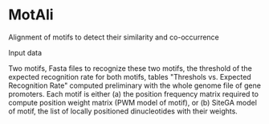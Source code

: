 # MotAli
Alignment of motifs to detect their similarity and co-occurrence

Input data

Two motifs, Fasta files to recognize these two motifs, the threshold of the expected recognition rate for both motifs, tables "Threshols vs. Expected Recognition Rate" computed preliminary with the whole genome file of gene promoters. 
Each motif is either (a) the position frequency matrix required to compute position weight matrix (PWM model of motif), or (b) SiteGA model of motif, the list of locally positioned dinucleotides with their weights.
